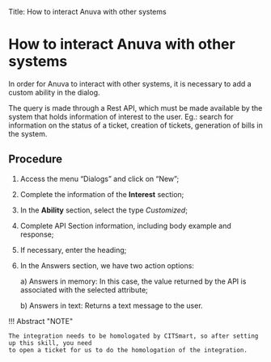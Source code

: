 Title: How to interact Anuva with other systems
# How to interact Anuva with other systems

In order for Anuva to interact with other systems, it is necessary to add a custom ability in the dialog. 

The query is made through a Rest API, which must be made available by the system that holds information of interest to the user. Eg.: search for information on the status of a ticket, creation of tickets, generation of bills in the system.

Procedure
-----------

1. Access the menu “Dialogs” and click on “New”;

2. Complete the information of the **Interest** section;

3. In the **Ability** section, select the type *Customized*;

4. Complete API Section information, including body example and response;

5. If necessary, enter the heading;

6. In the Answers section, we have two action options:


    a) Answers in memory: In this case, the value returned by the API is associated with the selected attribute;
 
    b) Answers in text: Returns a text message to the user.
  
  
!!! Abstract "NOTE"

    The integration needs to be homologated by CITSmart, so after setting up this skill, you need 
    to open a ticket for us to do the homologation of the integration.
    
    
<!-- !!! tip "About"

    <b>Product/Version:</b> CITSmart | 9.00 &nbsp;&nbsp;
    <b>Updated:</b>04/07/2019 - Anna Martins
   
